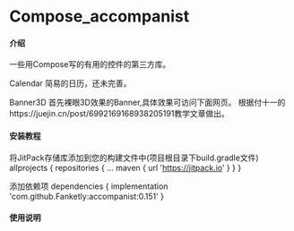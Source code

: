 # Compose_accompanist

#### 介绍
一些用Compose写的有用的控件的第三方库。


Calendar
简易的日历，还未完善。

Banner3D
首先裸眼3D效果的Banner,具体效果可访问下面网页。
根据付十一的https://juejin.cn/post/6992169168938205191教学文章做出。


#### 安装教程
将JitPack存储库添加到您的构建文件中(项目根目录下build.gradle文件)
allprojects {
    repositories {
        ...
        maven { url 'https://jitpack.io' }
    }
}

添加依赖项
dependencies {
   implementation 'com.github.Fanketly:accompanist:0.151'
}



#### 使用说明


